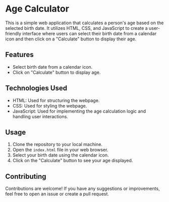 # Age Calculator

This is a simple web application that calculates a person's age based on the selected birth date. It utilizes HTML, CSS, and JavaScript to create a user-friendly interface where users can select their birth date from a calendar icon and then click on a "Calculate" button to display their age.

## Features

- Select birth date from a calendar icon.
- Click on "Calculate" button to display age.

## Technologies Used

- HTML: Used for structuring the webpage.
- CSS: Used for styling the webpage.
- JavaScript: Used for implementing the age calculation logic and handling user interactions.

## Usage

1. Clone the repository to your local machine.
2. Open the `index.html` file in your web browser.
3. Select your birth date using the calendar icon.
4. Click on the "Calculate" button to see your age displayed.


## Contributing

Contributions are welcome! If you have any suggestions or improvements, feel free to open an issue or create a pull request.


